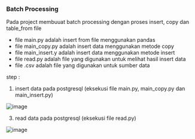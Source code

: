 ### Batch Processing

Pada project membuuat batch processing dengan proses insert, copy dan table_from file
- file main.py adalah insert from file menggunakan pandas
- file main_copy.py adalah insert data menggunakan metode copy
- file main_insert.y adalah insert data menggunakan metode insert
- file read.py adalah file yang digunakan untuk melihat hasil insert data
- file .csv adalah file yang digunakan untuk sumber data

step :
1. insert data pada postgresql (eksekusi file main.py, main_copy.py dan main_insert.py)

![image](https://github.com/rickyfebrian/project3_de/assets/46195764/a68bdc77-32b0-4b7f-8774-17e9b8ee3554)

3. read data pada postgresql (eksekusi file read.py)
   
![image](https://github.com/rickyfebrian/project3_de/assets/46195764/de1d539b-f601-471b-9474-6a940a024b64)

